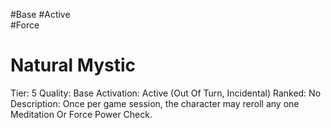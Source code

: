 #Base 
#Active  
#Force 

# Natural Mystic
Tier: 5
Quality: Base
Activation: Active (Out Of Turn, Incidental)
Ranked: No
Description: Once per game session, the character may reroll any one Meditation Or Force Power Check.